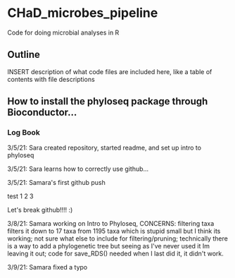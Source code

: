 # CHaD_microbes_pipeline
 Code for doing microbial analyses in R
 
## Outline
INSERT description of what code files are included here, like a table of contents with file descriptions


## How to install the phyloseq package through Bioconductor...


### Log Book

3/5/21: Sara created repository, started readme, and set up intro to phyloseq

3/5/21: Sara learns how to correctly use github...

3/5/21: Samara's first github push

test 1 2 3

Let's break github!!!! :)

3/8/21: Samara working on Intro to Phyloseq, CONCERNS: filtering taxa filters it down to 17 taxa from 1195 taxa which is stupid small but I think its working; not sure what else to include for filtering/pruning; technically there is a way to add a phylogenetic tree but seeing as I've never used it Im leaving it out; code for save_RDS() needed when I last did it, it didn't work.

3/9/21: Samara fixed a typo